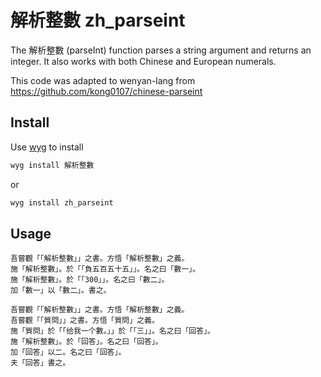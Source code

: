 # 解析整數 zh_parseint

The 解析整數 (parseInt) function parses a string argument and returns an integer.
It also works with both Chinese and European numerals.

This code was adapted to wenyan-lang from https://github.com/kong0107/chinese-parseint

## Install

Use [wyg](https://github.com/wenyan-lang/wyg) to install

```bash
wyg install 解析整數
```

or

``` bash
wyg install zh_parseint
```

## Usage

```wy
吾嘗觀「「解析整數」」之書。方悟「解析整數」之義。
施「解析整數」。於「「負五百五十五」」。名之曰「數一」。
施「解析整數」。於「「300」」。名之曰「數二」。
加「數一」以「數二」。書之。
```

```wy
吾嘗觀「「解析整數」」之書。方悟「解析整數」之義。
吾嘗觀「「質問」」之書。方悟「質問」之義。
施「質問」於「「给我一个數。」」於「「三」」。名之曰「回答」。
施「解析整數」。於「回答」。名之曰「回答」。
加「回答」以二。名之曰「回答」。
夫「回答」書之。
```
